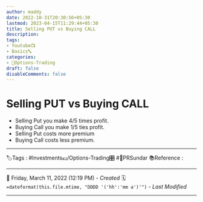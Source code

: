```yaml
---
author: maddy
date: 2022-10-31T20:30:56+05:30
lastmod: 2023-04-15T11:29:44+05:30
title: Selling PUT vs Buying CALL
description: 
tags:
- Youtube📺
- Basics🔤 
categories: 
- 🤹Options-Trading
draft: false
disableComments: false
---
```

# Selling PUT vs Buying CALL
- Selling Put you make 4/5 times profit.
- Buying Call you make 1/5 ties profit.
- Selling Put costs more premium
- Buying Call costs less premium.


---
🏷️Tags : #Investments💷/Options-Trading🎛️ #🧔PRSundar 
📚Reference :

---
📅   Friday, March 11, 2022  (12:19 PM) - *Created*
🗓️ `=dateformat(this.file.mtime, "DDDD '('hh':'mm a')'")` - *Last Modified* 

---

